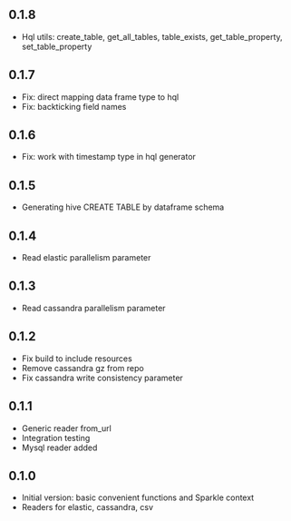 ## 0.1.8
* Hql utils: create_table, get_all_tables, table_exists, get_table_property, set_table_property

## 0.1.7
* Fix: direct mapping data frame type to hql
* Fix: backticking field names

## 0.1.6
* Fix: work with timestamp type in hql generator

## 0.1.5
* Generating hive CREATE TABLE by dataframe schema

## 0.1.4
* Read elastic parallelism parameter

## 0.1.3
* Read cassandra parallelism parameter

## 0.1.2
* Fix build to include resources
* Remove cassandra gz from repo
* Fix cassandra write consistency parameter

## 0.1.1
* Generic reader from_url
* Integration testing
* Mysql reader added

## 0.1.0
* Initial version: basic convenient functions and Sparkle context
* Readers for elastic, cassandra, csv
